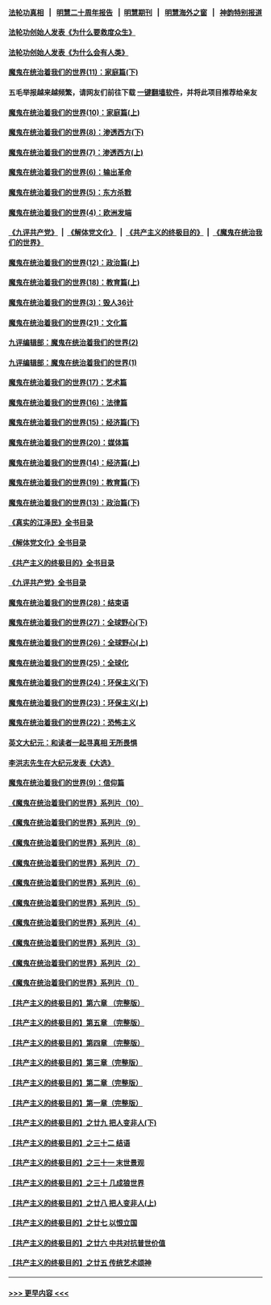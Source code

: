 #### [法轮功真相](https://github.com/gfw-breaker/truth/blob/master/README.md?t=0) &nbsp;&nbsp;|&nbsp;&nbsp; [明慧二十周年报告](https://github.com/gfw-breaker/mh-reports/blob/master/README.md?t=0) &nbsp;&nbsp;|&nbsp;&nbsp;[明慧期刊](https://github.com/gfw-breaker/mh-qikan) &nbsp;&nbsp;|&nbsp;&nbsp; [明慧海外之窗](https://github.com/gfw-breaker/mh-news/blob/master/README.md?t=0) &nbsp;&nbsp;|&nbsp;&nbsp; [神韵特别报道](https://github.com/gfw-breaker/mh-news/blob/master/shenyun.md?t=0)
#### [法轮功创始人发表《为什么要救度众生》](../pages/nsc422/n13975246.md?t=04291843) 
#### [法轮功创始人发表《为什么会有人类》](../pages/nsc422/n13912117.md?t=04291843) 
#### [魔鬼在统治着我们的世界(11)：家庭篇(下)](../pages/nsc422/n10440961.md?t=04291843) 
#### 五毛举报越来越频繁，请网友们前往下载 [一键翻墙软件](https://github.com/gfw-breaker/ssr-accounts)，并将此项目推荐给亲友
#### [魔鬼在统治着我们的世界(10)：家庭篇(上)](../pages/nsc422/n10435448.md?t=04291843) 
#### [魔鬼在统治着我们的世界(8)：渗透西方(下)](../pages/nsc422/n10429603.md?t=04291843) 
#### [魔鬼在统治着我们的世界(7)：渗透西方(上)](../pages/nsc422/n10426013.md?t=04291843) 
#### [魔鬼在统治着我们的世界(6)：输出革命](../pages/nsc422/n10421536.md?t=04291843) 
#### [魔鬼在统治着我们的世界(5)：东方杀戮](../pages/nsc422/n10417707.md?t=04291843) 
#### [魔鬼在统治着我们的世界(4)：欧洲发端](../pages/nsc422/n10414890.md?t=04291843) 
#### [《九评共产党》](https://github.com/begood0513/9ping.md/blob/master/README.md) &nbsp;|&nbsp; [《解体党文化》](../../../../jtdwh.md/blob/master/README.md)  &nbsp;|&nbsp; [《共产主义的终极目的》](../../../../gczydzjmd.md/blob/master/README.md) &nbsp;|&nbsp; [《魔鬼在统治我们的世界》](../../../../mgztzwmdsj.md/blob/master/README.md) 
#### [魔鬼在统治着我们的世界(12)：政治篇(上)](../pages/nsc422/n10444576.md?t=04291843) 
#### [魔鬼在统治着我们的世界(18)：教育篇(上)](../pages/nsc422/n10526970.md?t=04291843) 
#### [魔鬼在统治着我们的世界(3)：毁人36计](../pages/nsc422/n10411583.md?t=04291843) 
#### [魔鬼在统治着我们的世界(21)：文化篇](../pages/nsc422/n10597706.md?t=04291843) 
#### [九评编辑部：魔鬼在统治着我们的世界(2)](../pages/nsc422/n10410036.md?t=04291843) 
#### [九评编辑部：魔鬼在统治着我们的世界(1)](../pages/nsc422/n10406825.md?t=04291843) 
#### [魔鬼在统治着我们的世界(17)：艺术篇](../pages/nsc422/n10499093.md?t=04291843) 
#### [魔鬼在统治着我们的世界(16)：法律篇](../pages/nsc422/n10485969.md?t=04291843) 
#### [魔鬼在统治着我们的世界(15)：经济篇(下)](../pages/nsc422/n10469975.md?t=04291843) 
#### [魔鬼在统治着我们的世界(20)：媒体篇](../pages/nsc422/n10586579.md?t=04291843) 
#### [魔鬼在统治着我们的世界(14)：经济篇(上)](../pages/nsc422/n10457370.md?t=04291843) 
#### [魔鬼在统治着我们的世界(19)：教育篇(下)](../pages/nsc422/n10564808.md?t=04291843) 
#### [魔鬼在统治着我们的世界(13)：政治篇(下)](../pages/nsc422/n10448270.md?t=04291843) 
#### [《真实的江泽民》全书目录](../pages/nsc422/n13721399.md?t=04291843) 
#### [《解体党文化》全书目录](../pages/nsc422/n13721157.md?t=04291843) 
#### [《共产主义的终极目的》全书目录](../pages/nsc422/n13721048.md?t=04291843) 
#### [《九评共产党》全书目录](../pages/nsc422/n13708085.md?t=04291843) 
#### [魔鬼在统治着我们的世界(28)：结束语](../pages/nsc422/n10936246.md?t=04291843) 
#### [魔鬼在统治着我们的世界(27)：全球野心(下)](../pages/nsc422/n10928319.md?t=04291843) 
#### [魔鬼在统治着我们的世界(26)：全球野心(上)](../pages/nsc422/n10900318.md?t=04291843) 
#### [魔鬼在统治着我们的世界(25)：全球化](../pages/nsc422/n10788205.md?t=04291843) 
#### [魔鬼在统治着我们的世界(24)：环保主义(下)](../pages/nsc422/n10695307.md?t=04291843) 
#### [魔鬼在统治着我们的世界(23)：环保主义(上)](../pages/nsc422/n10688613.md?t=04291843) 
#### [魔鬼在统治着我们的世界(22)：恐怖主义](../pages/nsc422/n10614727.md?t=04291843) 
#### [英文大纪元：和读者一起寻真相 无所畏惧](../pages/nsc422/n12542027.md?t=04291843) 
#### [李洪志先生在大纪元发表《大选》](../pages/nsc422/n12534746.md?t=04291843) 
#### [魔鬼在统治着我们的世界(9)：信仰篇](../pages/nsc422/n10432159.md?t=04291843) 
#### [《魔鬼在统治着我们的世界》系列片（10）](../pages/nsc422/n12292670.md?t=04291843) 
#### [《魔鬼在统治着我们的世界》系列片（9）](../pages/nsc422/n12290859.md?t=04291843) 
#### [《魔鬼在统治着我们的世界》系列片（8）](../pages/nsc422/n12287445.md?t=04291843) 
#### [《魔鬼在统治着我们的世界》系列片（7）](../pages/nsc422/n12283425.md?t=04291843) 
#### [《魔鬼在统治着我们的世界》系列片（6）](../pages/nsc422/n12282314.md?t=04291843) 
#### [《魔鬼在统治着我们的世界》系列片（5）](../pages/nsc422/n12281419.md?t=04291843) 
#### [《魔鬼在统治着我们的世界》系列片（4）](../pages/nsc422/n12274024.md?t=04291843) 
#### [《魔鬼在统治着我们的世界》系列片（3）](../pages/nsc422/n12271322.md?t=04291843) 
#### [《魔鬼在统治着我们的世界》系列片（2）](../pages/nsc422/n12269049.md?t=04291843) 
#### [《魔鬼在统治着我们的世界》系列片（1）](../pages/nsc422/n12267575.md?t=04291843) 
#### [【共产主义的终极目的】第六章 （完整版）](../pages/nsc422/n11428913.md?t=04291843) 
#### [【共产主义的终极目的】第五章 （完整版）](../pages/nsc422/n11428912.md?t=04291843) 
#### [【共产主义的终极目的】第四章 （完整版）](../pages/nsc422/n11428907.md?t=04291843) 
#### [【共产主义的终极目的】第三章（完整版）](../pages/nsc422/n11428848.md?t=04291843) 
#### [【共产主义的终极目的】第二章（完整版）](../pages/nsc422/n11428831.md?t=04291843) 
#### [【共产主义的终极目的】第一章（完整版）](../pages/nsc422/n11417651.md?t=04291843) 
#### [【共产主义的终极目的】之廿九 把人变非人(下)](../pages/nsc422/n11344140.md?t=04291843) 
#### [【共产主义的终极目的】之三十二 结语](../pages/nsc422/n11360535.md?t=04291843) 
#### [【共产主义的终极目的】之三十一 末世景观](../pages/nsc422/n11351129.md?t=04291843) 
#### [【共产主义的终极目的】之三十 几成狼世界](../pages/nsc422/n11348280.md?t=04291843) 
#### [【共产主义的终极目的】之廿八 把人变非人(上)](../pages/nsc422/n11340492.md?t=04291843) 
#### [【共产主义的终极目的】之廿七 以恨立国](../pages/nsc422/n11336944.md?t=04291843) 
#### [【共产主义的终极目的】之廿六 中共对抗普世价值](../pages/nsc422/n11324785.md?t=04291843) 
#### [【共产主义的终极目的】之廿五 传统艺术颂神](../pages/nsc422/n11296396.md?t=04291843) 

----
#### [ >>> 更早内容 <<< ](../indexes/nsc422-earlier.md)
